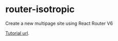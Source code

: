 # router-isotropic
Create a new multipage site using React Router V6

[Tutorial url](https://isotropic.co/react-multiple-pages/).


